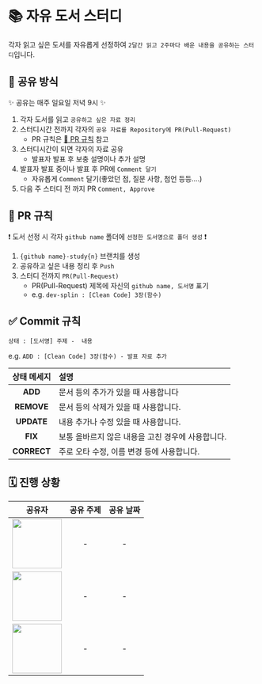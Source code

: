 # 📚 자유 도서 스터디

각자 읽고 싶은 도서를 자유롭게 선정하여 `2달간 읽고 2주마다 배운 내용을 공유하는 스터디`입니다.


## 📝 공유 방식

✨ 공유는 매주 일요일 저녁 9시 ✨

1. 각자 도서를 읽고 `공유하고 싶은 자료 정리`
2. 스터디시간 전까지 각자의 `공유 자료를 Repository에 PR(Pull-Request)`
   - PR 규칙은 [🏅 PR 규칙](#-pr-규칙) 참고
3. 스터디시간이 되면 각자의 자료 공유
   - 발표자 발표 후 보충 설명이나 추가 설명
4. 발표자 발표 중이나 발표 후 PR에 `Comment 달기`
   - 자유롭게 `Comment` 달기(좋았던 점, 질문 사항, 첨언 등등....)
5. 다음 주 스터디 전 까지 PR `Comment, Approve`


## 🏅 PR 규칙

❗ 도서 선정 시 각자 `github name` 폴더에 `선정한 도서명으로 폴더 생성` ❗

1. `{github name}-study{n}` 브랜치를 생성
2. 공유하고 싶은 내용 정리 후 `Push`
3. 스터디 전까지 `PR(Pull-Request)`
   - PR(Pull-Request) 제목에 자신의 `github name, 도서명` 표기
   - e.g. `dev-splin : [Clean Code] 3장(함수)`


## ✅ Commit 규칙

`상태 : [도서명] 주제 -  내용`

e.g. `ADD : [Clean Code] 3장(함수) - 발표 자료 추가`

| 상태 메세지 | 설명                                              |
| :---------: | :------------------------------------------------ |
|   **ADD**   | 문서 등의 추가가 있을 때 사용합니다               |
| **REMOVE**  | 문서 등의 삭제가 있을 때 사용합니다.              |
| **UPDATE**  | 내용 추가나 수정 있을 때 사용합니다.                   |
|   **FIX**   | 보통 올바르지 않은 내용을 고친 경우에 사용합니다. |
| **CORRECT** | 주로 오타 수정, 이름 변경 등에 사용합니다.        |


## 🗓️ 진행 상황

| 공유자 | 공유 주제 | 공유 날짜 |
|:---:|:---:|:---:|
|<a href="https://github.com/dev-splin" target="_blank"><img src="https://github.com/dev-splin.png" width="100"/><a/>|-|-|
|<a href="https://github.com/codemario318" target="_blank"><img src="https://github.com/codemario318.png" width="100"/><a/>|-|-|
|<a href="https://github.com/Shin-GS" target="_blank"><img src="https://github.com/Shin-GS.png" width="100"/><a/>|-|-|

